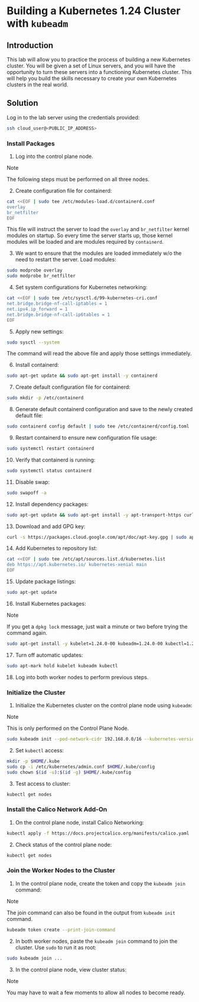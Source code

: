 # Building a Kubernetes 1.24 Cluster with `kubeadm`

## Introduction

This lab will allow you to practice the process of building a new Kubernetes cluster. You will be given a set of Linux servers, and you will have the opportunity to turn these servers into a functioning Kubernetes cluster. This will help you build the skills necessary to create your own Kubernetes clusters in the real world.

## Solution

Log in to the lab server using the credentials provided:

```zsh
ssh cloud_user@<PUBLIC_IP_ADDRESS>
```

### Install Packages

1. Log into the control plane node.

> [!NOTE]
> 
> The following steps must be performed on all three nodes.

2. Create configuration file for containerd:

```zsh
cat <<EOF | sudo tee /etc/modules-load.d/containerd.conf
overlay
br_netfilter
EOF
```

This file will instruct the server to load the `overlay` and `br_netfilter` kernel modules on startup. So every time the server starts up, those kernel modules will be loaded and are modules required by `containerd`.

3. We want to ensure that the modules are loaded immediately w/o the need to restart the server. Load modules:

```zsh
sudo modprobe overlay
sudo modprobe br_netfilter
```

4. Set system configurations for Kubernetes networking:

```zsh
cat <<EOF | sudo tee /etc/sysctl.d/99-kubernetes-cri.conf
net.bridge.bridge-nf-call-iptables = 1
net.ipv4.ip_forward = 1
net.bridge.bridge-nf-call-ip6tables = 1
EOF
```

5. Apply new settings:

```zsh
sudo sysctl --system
```

The command will read the above file and apply those settings immediately.

6. Install containerd:

```zsh
sudo apt-get update && sudo apt-get install -y containerd
```

7. Create default configuration file for containerd:

```zsh
sudo mkdir -p /etc/containerd
```

8. Generate default containerd configuration and save to the newly created default file:

```zsh
sudo containerd config default | sudo tee /etc/containerd/config.toml
```

9. Restart containerd to ensure new configuration file usage:

```zsh
sudo systemctl restart containerd
```

10. Verify that containerd is running:

```zsh
sudo systemctl status containerd
```

11. Disable swap:

```zsh
sudo swapoff -a
```

12. Install dependency packages:

```zsh
sudo apt-get update && sudo apt-get install -y apt-transport-https curl
```

13. Download and add GPG key:

```zsh
curl -s https://packages.cloud.google.com/apt/doc/apt-key.gpg | sudo apt-key add -
```

14. Add Kubernetes to repository list:

```zsh
cat <<EOF | sudo tee /etc/apt/sources.list.d/kubernetes.list
deb https://apt.kubernetes.io/ kubernetes-xenial main
EOF
```

15. Update package listings:

```zsh
sudo apt-get update
```

16. Install Kubernetes packages:

> [!NOTE]
> 
> If you get a `dpkg lock` message, just wait a minute or two before trying the command again.

```zsh
sudo apt-get install -y kubelet=1.24.0-00 kubeadm=1.24.0-00 kubectl=1.24.0-00
```

17. Turn off automatic updates:

```zsh
sudo apt-mark hold kubelet kubeadm kubectl
```

18. Log into both worker nodes to perform previous steps.

### Initialize the Cluster

1. Initialize the Kubernetes cluster on the control plane node using `kubeadm`:

> [!NOTE]
> 
> This is only performed on the Control Plane Node.

```zsh
sudo kubeadm init --pod-network-cidr 192.168.0.0/16 --kubernetes-version 1.24.0
```

2. Set `kubectl` access:

```zsh
mkdir -p $HOME/.kube
sudo cp -i /etc/kubernetes/admin.conf $HOME/.kube/config
sudo chown $(id -u):$(id -g) $HOME/.kube/config
```

3. Test access to cluster:

```zsh
kubectl get nodes
```

### Install the Calico Network Add-On

1. On the control plane node, install Calico Networking:

```zsh
kubectl apply -f https://docs.projectcalico.org/manifests/calico.yaml
```

2. Check status of the control plane node:

```zsh
kubectl get nodes
```

### Join the Worker Nodes to the Cluster

1. In the control plane node, create the token and copy the `kubeadm join` command:

> [!NOTE]
> 
> The join command can also be found in the output from `kubeadm init` command.

```zsh
kubeadm token create --print-join-command
```

2. In both worker nodes, paste the `kubeadm join` command to join the cluster. Use `sudo` to run it as root:

```zsh
sudo kubeadm join ...
```

3. In the control plane node, view cluster status:

> [!NOTE]
> 
> You may have to wait a few moments to allow all nodes to become ready.

